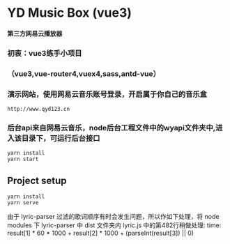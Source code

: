 # YD Music Box (vue3)

#### 第三方网易云播放器

### 初衷：vue3练手小项目
### （vue3,vue-router4,vuex4,sass,antd-vue）

### 演示网站，使用网易云音乐账号登录，开启属于你自己的音乐盒
```
http://www.qyd123.cn
```

### 后台api来自网易云音乐，node后台工程文件中的wyapi文件夹中,进入该目录下，可运行后台接口
```
yarn install
yarn start
```

## Project setup
```
yarn install
yarn serve
```

<!-- node modules -->
由于 lyric-parser 过滤的歌词顺序有时会发生问题，所以作如下处理，将 node modules 下 lyric-parser 中 dist 文件夹内 lyric.js 中的第482行稍做处理:
time: result[1] * 60 * 1000 + result[2] * 1000 + (parseInt(result[3]) || 0)

